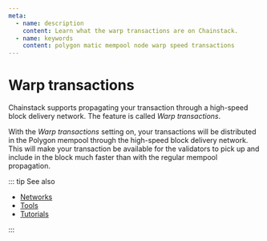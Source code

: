 ```yaml
---
meta:
  - name: description
    content: Learn what the warp transactions are on Chainstack.
  - name: keywords
    content: polygon matic mempool node warp speed transactions
---
```


# Warp transactions

Chainstack supports propagating your transaction through a high-speed block delivery network. The feature is called *Warp transactions*.

With the *Warp transactions* setting on, your transactions will be distributed in the Polygon mempool through the high-speed block delivery network. This will make your transaction be available for the validators to pick up and include in the block much faster than with the regular mempool propagation.

::: tip See also

* [Networks](/operations/polygon/networks)
* [Tools](/operations/polygon/tools)
* [Tutorials](/tutorials/polygon/)

:::
